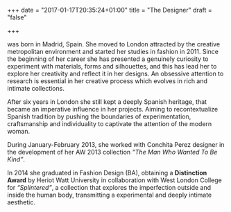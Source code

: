 +++
date = "2017-01-17T20:35:24+01:00"
title = "The Designer"
draft = "false"

+++

was born in Madrid, Spain. She moved to London attracted by the creative metropolitan environment and started her studies in fashion in 2011. Since the beginning of her career she has presented a genuinely curiosity to experiment with materials, forms and silhouettes, and this has lead her to explore her creativity and reflect it in her designs. An obsessive attention to research is essential in her creative process which evolves in rich and intimate collections.

After six years in London she still kept a deeply Spanish heritage, that became an imperative influence in her projects. Aiming to recontextualize Spanish tradition by pushing the boundaries of experimentation, craftsmanship and individuality to captivate the attention of the modern woman.

During January-February 2013, she worked with Conchita Perez designer in the development of her AW 2013 collection *“The Man Who Wanted To Be Kind”*.

In 2014 she graduated in Fashion Design (BA), obtaining a **Distinction Award** by Heriot Watt University in collaboration with West London College for *“Splintered”*, a collection that explores the imperfection outside and inside the human body, transmitting a experimental and deeply intimate aesthetic.
